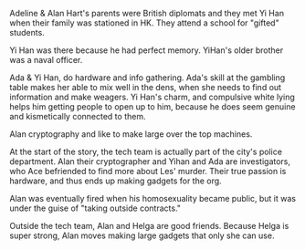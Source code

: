 Adeline & Alan Hart's parents were British diplomats and they met Yi Han when their family was stationed in HK.
They attend a school for "gifted" students.

Yi Han was there because he had perfect memory. YiHan's older brother was a naval officer.

Ada & Yi Han, do hardware and info gathering. Ada's skill at the gambling table makes her able to mix well in the dens, when she needs to find out information and make weagers. Yi Han's charm, and compulsive white lying helps him getting people to open up to him, because he does seem genuine and kismetically connected to them.

Alan cryptography and like to make large over the top machines.

At the start of the story, the tech team is actually part of the city's police department.
Alan their cryptographer and Yihan and Ada are investigators, who Ace befriended to find more about Les' murder.
Their true passion is hardware, and thus ends up making gadgets for the org.

Alan was eventually fired when his homosexuality became public, but it was under the guise of "taking outside contracts."

Outside the tech team, Alan and Helga are good friends. Because Helga is super strong, Alan moves making large gadgets that only she can use.